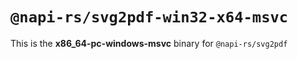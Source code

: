 # `@napi-rs/svg2pdf-win32-x64-msvc`

This is the **x86_64-pc-windows-msvc** binary for `@napi-rs/svg2pdf`

